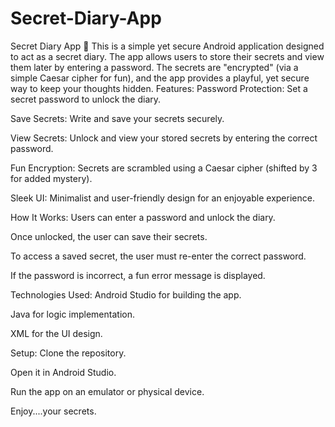 # Secret-Diary-App
Secret Diary App 📔 This is a simple yet secure Android application designed to act as a secret diary. The app allows users to store their secrets and view them later by entering a password. The secrets are "encrypted" (via a simple Caesar cipher for fun), and the app provides a playful, yet secure way to keep your thoughts hidden.
Features:
Password Protection: Set a secret password to unlock the diary.

Save Secrets: Write and save your secrets securely.

View Secrets: Unlock and view your stored secrets by entering the correct password.

Fun Encryption: Secrets are scrambled using a Caesar cipher (shifted by 3 for added mystery).

Sleek UI: Minimalist and user-friendly design for an enjoyable experience.

How It Works:
Users can enter a password and unlock the diary.

Once unlocked, the user can save their secrets.

To access a saved secret, the user must re-enter the correct password.

If the password is incorrect, a fun error message is displayed.

Technologies Used:
Android Studio for building the app.

Java for logic implementation.

XML for the UI design.

Setup:
Clone the repository.

Open it in Android Studio.

Run the app on an emulator or physical device.

Enjoy....your secrets.
